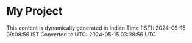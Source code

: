 # My Project

This content is dynamically generated in Indian Time (IST): 2024-05-15 09:08:56 IST
Converted to UTC: 2024-05-15 03:38:56 UTC
